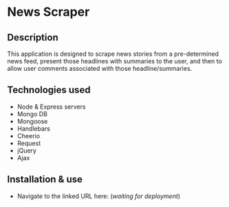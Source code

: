 # News Scraper

## Description
This application is designed to scrape news stories from a pre-determined news feed, present those headlines with summaries to the user, and then to allow user comments associated with those headline/summaries.

## Technologies used
- Node & Express servers
- Mongo DB
- Mongoose
- Handlebars
- Cheerio
- Request
- jQuery
- Ajax

## Installation & use
- Navigate to the linked URL here: (_waiting for deployment_)
